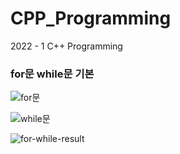 # CPP_Programming
2022 - 1 C++ Programming

### for문 while문 기본 
![for문](https://user-images.githubusercontent.com/50546745/157867500-0d791c32-2c95-410d-bdc2-e0a6cbf8c679.png)

![while문](https://user-images.githubusercontent.com/50546745/157867550-56bc87bb-e731-44dd-bdfe-bbbc7d2863c1.png)

![for-while-result](https://user-images.githubusercontent.com/50546745/157867578-66718cdf-a2d5-4733-b6d4-869a7c934d62.png)
